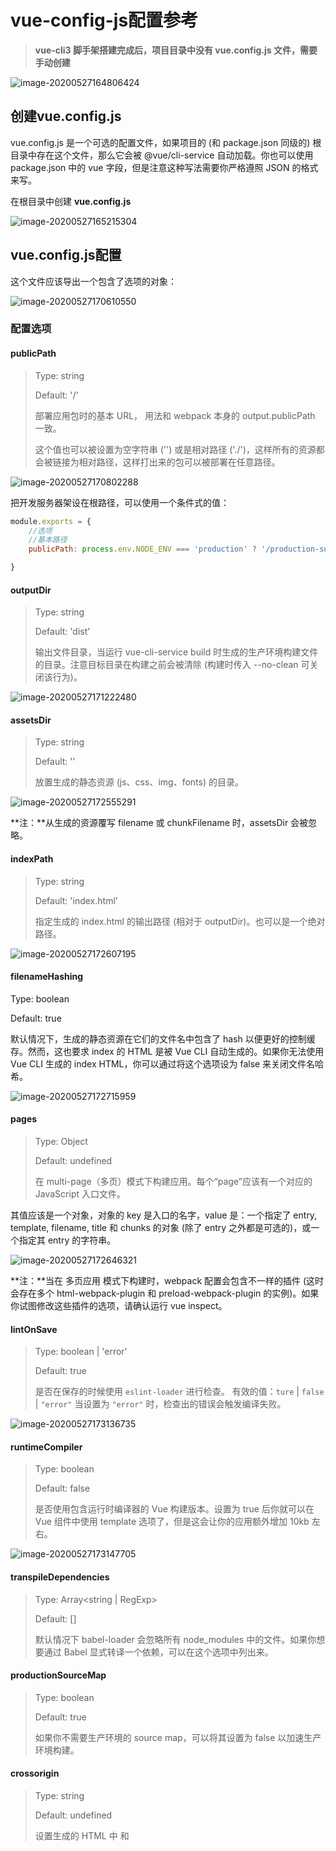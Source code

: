 # vue-config-js配置参考

> **vue-cli3 脚手架搭建完成后，项目目录中没有 vue.config.js 文件，需要手动创建**

![image-20200527164806424](C:\Users\kx\AppData\Roaming\Typora\typora-user-images\image-20200527164806424.png)



## 创建vue.config.js

vue.config.js 是一个可选的配置文件，如果项目的 (和 package.json 同级的) 根目录中存在这个文件，那么它会被 @vue/cli-service 自动加载。你也可以使用 package.json 中的 vue 字段，但是注意这种写法需要你严格遵照 JSON 的格式来写。



在根目录中创建 **vue.config.js**

![image-20200527165215304](C:\Users\kx\AppData\Roaming\Typora\typora-user-images\image-20200527165215304.png)



## **vue.config.js配置**

这个文件应该导出一个包含了选项的对象：

![image-20200527170610550](C:\Users\kx\AppData\Roaming\Typora\typora-user-images\image-20200527170610550.png)

### **配置选项**

#### **publicPath** 

> Type: string
>
> Default: '/'
>
>  部署应用包时的基本 URL， 用法和 webpack 本身的 output.publicPath 一致。
>
> 这个值也可以被设置为空字符串 ('') 或是相对路径 ('./')，这样所有的资源都会被链接为相对路径，这样打出来的包可以被部署在任意路径。

![image-20200527170802288](C:\Users\kx\AppData\Roaming\Typora\typora-user-images\image-20200527170802288.png)

把开发服务器架设在根路径，可以使用一个条件式的值：

```javascript
module.exports = {
    //选项
    //基本路径
    publicPath: process.env.NODE_ENV === 'production' ? '/production-sub-path' : '/'

}
```



#### **outputDir**

> Type: string
>
> Default: 'dist'
>
> 输出文件目录，当运行 vue-cli-service build 时生成的生产环境构建文件的目录。注意目标目录在构建之前会被清除 (构建时传入 --no-clean 可关闭该行为)。

![image-20200527171222480](C:\Users\kx\AppData\Roaming\Typora\typora-user-images\image-20200527171222480.png)



#### **assetsDir**

> Type: string
>
> Default: ''
>
> 放置生成的静态资源 (js、css、img、fonts) 的目录。

![image-20200527172555291](C:\Users\kx\AppData\Roaming\Typora\typora-user-images\image-20200527172555291.png)

**注：**从生成的资源覆写 filename 或 chunkFilename 时，assetsDir 会被忽略。



#### **indexPath**

> Type: string
>
> Default: 'index.html'
>
> 指定生成的 index.html 的输出路径 (相对于 outputDir)。也可以是一个绝对路径。

![image-20200527172607195](C:\Users\kx\AppData\Roaming\Typora\typora-user-images\image-20200527172607195.png)



#### **filenameHashing**

Type: boolean

Default: true

默认情况下，生成的静态资源在它们的文件名中包含了 hash 以便更好的控制缓存。然而，这也要求 index 的 HTML 是被 Vue CLI 自动生成的。如果你无法使用 Vue CLI 生成的 index HTML，你可以通过将这个选项设为 false 来关闭文件名哈希。

![image-20200527172715959](C:\Users\kx\AppData\Roaming\Typora\typora-user-images\image-20200527172715959.png)



#### **pages**

> Type: Object
>
> Default: undefined
>
> 在 multi-page（多页）模式下构建应用。每个“page”应该有一个对应的 JavaScript 入口文件。

其值应该是一个对象，对象的 key 是入口的名字，value 是：一个指定了 entry, template, filename, title 和 chunks 的对象 (除了 entry 之外都是可选的)，或一个指定其 entry 的字符串。

![image-20200527172646321](C:\Users\kx\AppData\Roaming\Typora\typora-user-images\image-20200527172646321.png)

**注：**当在 多页应用 模式下构建时，webpack 配置会包含不一样的插件 (这时会存在多个 html-webpack-plugin 和 preload-webpack-plugin 的实例)。如果你试图修改这些插件的选项，请确认运行 vue inspect。



#### **lintOnSave**

> Type: boolean | 'error'
>
> Default: true
>
> 是否在保存的时候使用 `eslint-loader` 进行检查。 有效的值：`ture` | `false` | `"error"` 当设置为 `"error"` 时，检查出的错误会触发编译失败。

![image-20200527173136735](C:\Users\kx\AppData\Roaming\Typora\typora-user-images\image-20200527173136735.png)



#### **runtimeCompiler**

> Type: boolean
>
> Default: false
>
> 是否使用包含运行时编译器的 Vue 构建版本。设置为 true 后你就可以在 Vue 组件中使用 template 选项了，但是这会让你的应用额外增加 10kb 左右。

![image-20200527173147705](C:\Users\kx\AppData\Roaming\Typora\typora-user-images\image-20200527173147705.png)



#### **transpileDependencies**

> Type: Array<string | RegExp>
>
> Default: []
>
> 默认情况下 babel-loader 会忽略所有 node_modules 中的文件。如果你想要通过 Babel 显式转译一个依赖，可以在这个选项中列出来。



#### **productionSourceMap**

> Type: boolean
>
> Default: true
>
> 如果你不需要生产环境的 source map，可以将其设置为 false 以加速生产环境构建。



#### **crossorigin**

> Type: string
>
> Default: undefined
>
> 设置生成的 HTML 中 <link rel="stylesheet"> 和 <script> 标签的 crossorigin 属性。



#### **integrity**

> Type: boolean
>
> Default: false
>
> 在生成的 HTML 中的 <link rel="stylesheet"> 和 <script> 标签上启用 [Subresource Integrity](https://links.jianshu.com/go?to=https%3A%2F%2Fdeveloper.mozilla.org%2Fen-US%2Fdocs%2FWeb%2FSecurity%2FSubresource_Integrity) (SRI)。如果你构建后的文件是部署在 CDN 上的，启用该选项可以提供额外的安全性。



### **Webpack相关配置**

#### **configureWebpack**

> Type: Object | Function
>
> 如果这个值是一个对象，则会通过 [webpack-merge](https://links.jianshu.com/go?to=https%3A%2F%2Fgithub.com%2Fsurvivejs%2Fwebpack-merge) 合并到最终的配置中。
>
> 如果这个值是一个函数，则会接收被解析的配置作为参数。该函数及可以修改配置并不返回任何东西，也可以返回一个被克隆或合并过的配置版本。



#### **chainWebpack**

> Type: Function
>
> 是一个函数，会接收一个基于 [webpack-chain](https://links.jianshu.com/go?to=https%3A%2F%2Fgithub.com%2Fmozilla-neutrino%2Fwebpack-chain) 的 ChainableConfig 实例。允许对内部的 webpack 配置进行更细粒度的修改。



### **Css相关配置**

![css配置](E:\随手笔记\img\cssperizhi.webp)



#### **css.modules**

> Type: boolean
>
> Default: false
>
> 默认情况下，只有 *.module.[ext] 结尾的文件才会被视作 CSS Modules 模块。设置为 true 后你就可以去掉文件名中的 .module 并将所有的 *.(css|scss|sass|less|styl(us)?) 文件视为 CSS Modules 模块。



#### **css.extract**

> Type: boolean | Object
>
> Default: 生产环境下是 true，开发环境下是 false
>
> 是否将组件中的 CSS 提取至一个独立的 CSS 文件中 (而不是动态注入到 JavaScript 中的 inline 代码)。



#### **css.sourceMap**

> Type: boolean
>
> Default: false
>
> 是否为 CSS 开启 source map。设置为 true 之后可能会影响构建的性能。



#### **css.loaderOptions**

> Type: Object
>
> Default: {}
>
> 向 CSS 相关的 loader 传递选项。

支持的 loader 有：

> [css-loader](https://links.jianshu.com/go?to=https%3A%2F%2Fgithub.com%2Fwebpack-contrib%2Fcss-loader)
>
> [postcss-loader](https://links.jianshu.com/go?to=https%3A%2F%2Fgithub.com%2Fpostcss%2Fpostcss-loader)
>
> [sass-loader](https://links.jianshu.com/go?to=https%3A%2F%2Fgithub.com%2Fwebpack-contrib%2Fsass-loader)
>
> [less-loader](https://links.jianshu.com/go?to=https%3A%2F%2Fgithub.com%2Fwebpack-contrib%2Fless-loader)
>
> [stylus-loader](https://links.jianshu.com/go?to=https%3A%2F%2Fgithub.com%2Fshama%2Fstylus-loader)



**parallel**

> Type: boolean
>
> Default: require('os').cpus().length > 1
>
> 是否为 Babel 或 TypeScript 使用 thread-loader。该选项在系统的 CPU 有多于一个内核时自动启用，仅作用于生产构建。

pwa

> Type: Object
>
> 向 [PWA 插件](https://links.jianshu.com/go?to=https%3A%2F%2Fgithub.com%2Fvuejs%2Fvue-cli%2Ftree%2Fdev%2Fpackages%2F%40vue%2Fcli-plugin-pwa)传递选项。

**pluginOptions**

> Type: Object
>
> 这是一个不进行任何 schema 验证的对象，因此它可以用来传递任何第三方插件选项。



### 配置webpack-dev-server

#### **devServer**

> Type: Object
>
> [所有 webpack-dev-server 的选项](https://links.jianshu.com/go?to=https%3A%2F%2Fwebpack.js.org%2Fconfiguration%2Fdev-server%2F)都支持。注意：
>
> 有些值像 host、port 和 https 可能会被命令行参数覆写。
>
> 有些值像 publicPath 和 historyApiFallback 不应该被修改，因为它们需要和开发服务器的 [publicPath](https://links.jianshu.com/go?to=https%3A%2F%2Fcli.vuejs.org%2Fzh%2Fconfig%2F%23baseurl) 同步以保障正常的工作。



#### **devServer.proxy**

> Type: string | Object
>
> 如果你的前端应用和后端 API 服务器没有运行在同一个主机上，你需要在开发环境下将 API 请求代理到 API 服务器。这个问题可以通过 vue.config.js 中的 devServer.proxy 选项来配置。

![image-20200527175340086](C:\Users\kx\AppData\Roaming\Typora\typora-user-images\image-20200527175340086.png)



### 具体代码

```javascript
module.exports = {
    //选项
    //基本路径
    publicPath: '/',
    //构建式的输出目录
    outputDir: 'dist',
    //放置静态资源的目录
    assetsDir: 'static',
    //html的输出路径
    indexPath: 'index.html',
    //文件名哈希
    filenameHashing: true,
    //用于配置多页面配置，默认是undefined
    pages: {
        index: {
            //page的入口文件
            entry: 'src/index/main.js',
            //模板文件
            template: 'public/index.html',
            //dist/index.html的输出文件
            filename: 'index.html',
            //当使用页面 title选项时
            //template中的title标签需要时<title><%= htmlWebpackPlugin.options.title%></title>
            title: 'Index Page',
            //在这个页面中包含的块，默认情况下会包含
            //提取出来的通用chunk和vendorchunk
            chunks: ['chunk-vendors', 'chunk-common', 'index']
        },
        //当使用只有入口的字符串格式时
        //模板文件默认是`public/subpage.html`
        //如果不存在，就回退到'public/index.html'
        //输出文件默认是`subpage.html`
        subpage: 'src/subpage/main.js'
    },
    //是否在保存的时候使用'eslint-loader' 进行检查
    lintOneSave: true,
    //是否使用带有浏览器内编译器的完整构建版本
    runtimeCompiler: false,
    //配置路由
    devServer: {
        open: process.platform === 'darwin',
        host: '0.0.0.0',
        port: 8080,
        https: false,
        hotOnly: false,
        //配置代理
        proxy: {
            '/api': {
                target: 'http:www.mirenol.com',
                changeOrigin: true,
                secure: false,
                pathRewrite: {
                    '^/api': ''
                }
            },
            '/foo': {
                target: '<other_url>'
            }
        },
        before: app => {}
    }
}
```



原文链接：[vue.config.js 配置](https://www.jianshu.com/p/b358a91bdf2d) 